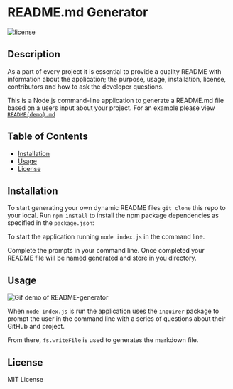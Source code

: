 # README.md Generator

[![license](https://img.shields.io/badge/license-MIT-blue)](https://shields.io)
## Description 
  
As a part of every project it is essential to provide a quality README with information about the application; the purpose, usage, installation, license, contributors and how to ask the developer questions. 

This is a Node.js command-line application to generate a README.md file based on a users input about your project. For an example please view [`README(demo).md`](https://github.com/sbuntz/Professional-README-Generator/blob/main/README(demo).md) 


## Table of Contents
* [Installation](#installation)
* [Usage](#usage)
* [License](#license)
  

## Installation

To start generating your own dynamic README files  `git clone` this repo to your local.
Run `npm install` to install the npm package dependencies as specified in the `package.json`:

To start the application running `node index.js` in the command line.

Complete the prompts in your command line. 
Once completed your README file will be named generated and store in you directory.


## Usage 

![Gif demo of README-generator](./readme-demo.gif)

When `node index.js` is run the application uses the `inquirer` package to prompt the user in the command line with a series of questions about their GitHub and project.

From there,  `fs.writeFile` is used to generates the markdown file.


## License

MIT License
